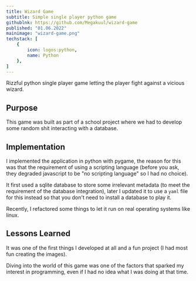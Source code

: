 ```yaml
---
title: Wizard Game
subtitle: Simple single player python game
githublnk: https://github.com/Megakuul/wizard-game
published: "01.06.2022"
mainimage: "wizard-game.png"
techstack: [
    {
        icon: logos:python,
        name: Python
    },
]
---
```



Rizzful python single player game letting the player fight against a vicious wizard.

## Purpose

This game was built as part of a school project where we had to develop some random shit interacting with a database.


## Implementation

I implemented the application in python with pygame, the reason for this was that the requirement of using a scripting language
(before you ask, they degraded javascript to be "no scripting language" so I had no choice).


It first used a sqlite database to store some irrelevant metadata (to meet the requirement of the database integration), later I updated it to use a `yaml` file for this instead so that you don't need to install a database to play it.


Recently, I refactored some things to let it run on real operating systems like linux.

## Lessons Learned

It was one of the first things I developed at all and a fun project (I had most fun creating the images).

Diving into the world of this game was one of the factors that sparked my interest in programming, even if I had no idea what I was doing at that time. 